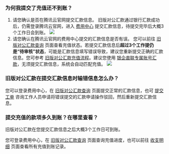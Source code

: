 ### 为何我提交了充值还不到账？

1. 请您确认是否在腾讯云官网提交汇款信息。
旧版对公汇款通过银行汇款成功后，仍需登录腾讯云官网，进入 [费用中心](https://console.cloud.tencent.com/expense) 提交汇款信息，待提交完毕后大概3个工作日会到账。
![](https://qcloudimg.tencent-cloud.cn/raw/f4ed75de209ea10525cfbb716d73505a.png)
2. 请您确认在腾讯云官网的费用中心提交的汇款信息是否有误。
您可以前往 [旧版对公汇款查询](https://console.cloud.tencent.com/expense/rechargeofflineold) 页面查看充值状态。若提交汇款信息后**超过3个工作提仍是“待审核”状态**，可能是汇款信息填写错误导致，建议您重新提交正确的汇款信息。您可参考 [旧版对公汇款充值流程](https://cloud.tencent.com/document/product/555/72293)。建议您使用 [银企直联专属账号汇款](https://cloud.tencent.com/document/product/555/9901)，无须提交汇款信息，系统会自动匹配充值。
![](https://qcloudimg.tencent-cloud.cn/raw/13578fd9a8caa44f52670ffbf6b12014.png)


### 旧版对公汇款在提交汇款信息时输错信息怎么办？

您可以登录费用中心，在 [旧版对公汇款查询](https://console.cloud.tencent.com/expense/rechargeofflineold) 页面提交正常的汇款信息，也可 [提交工单](https://console.cloud.tencent.com/workorder/category) 咨询工作人员申请将错误提交的汇款申请操作驳回，然后重新提交汇款信息。


### 提交充值的款项多久到账？在哪里查看？

旧版对公汇款在您提交汇款信息之后大概3个工作日可到账。

您可登录费用中心，在 [旧版对公汇款查询](https://console.cloud.tencent.com/expense/rechargeofflineold) 页面查询充值进度，也可以前往 [收支明细](https://console.cloud.tencent.com/expense/transactions) 页面查看所有充值到账记录。

